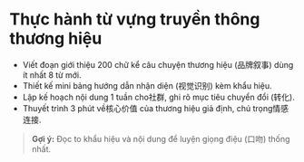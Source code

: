 # Thực hành từ vựng truyền thông thương hiệu

- Viết đoạn giới thiệu 200 chữ kể câu chuyện thương hiệu (品牌叙事) dùng ít nhất 8 từ mới.
- Thiết kế mini bảng hướng dẫn nhận diện (视觉识别) kèm khẩu hiệu.
- Lập kế hoạch nội dung 1 tuần cho社群, ghi rõ mục tiêu chuyển đổi (转化).
- Thuyết trình 3 phút về核心价值 của thương hiệu giả định, chú trọng情感连接.

> **Gợi ý:** Đọc to khẩu hiệu và nội dung để luyện giọng điệu (口吻) thống nhất.
